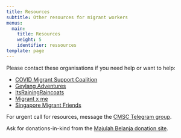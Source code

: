 ```yaml
---
title: Resources
subtitle: Other resources for migrant workers
menus:
  main:
    title: Resources
    weight: 5
    identifier: ressources
template: page
---
```

Please contact these organisations if you need help or want to help:

* [COVID Migrant Support Coalition](https://www.sgmigrant.com/)
* [Geylang Adventures](http://www.citizenadventures.com/)
* [ItsRainingRaincoats](https://www.facebook.com/itsrainingraincoats/)
* [Migrant x me](https://www.facebook.com/migrantxme/)
* [Singapore Migrant Friends](https://www.facebook.com/singaporemigrantfriends/)



For urgent call for resources, message the [CMSC Telegram group](http://t.me/CMSC_SG).

Ask for donations-in-kind from the [Majulah Belanja donation site](https://bit.ly/majulah-belanja).